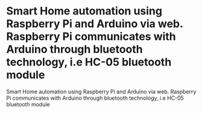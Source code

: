 # Smart Home automation using Raspberry Pi and Arduino via web. Raspberry Pi communicates with Arduino through bluetooth technology, i.e HC-05 bluetooth module
Smart Home automation using Raspberry Pi and Arduino via web. Raspberry Pi communicates with Arduino through bluetooth technology, i.e HC-05 bluetooth module
